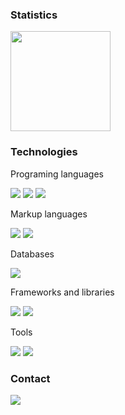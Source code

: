 <!--
### About me
-->

### Statistics

<img height="160em" src="https://github-readme-stats.vercel.app/api/top-langs/?username=felipe-coletti&layout=compact&theme=transparent">

### Technologies

Programing languages

<img src="https://img.shields.io/badge/python-306998?style=for-the-badge&logo=python&logoColor=ffd43b"> <img src="https://img.shields.io/badge/php-6c78af?style=for-the-badge&logo=php&logoColor=white">
<img src="https://img.shields.io/badge/javascript-f0db4f?style=for-the-badge&logo=javascript&logoColor=323330">

Markup languages

<img src="https://img.shields.io/badge/html5-e34c26?style=for-the-badge&logo=html5&logoColor=white"> <img src="https://img.shields.io/badge/css3-0f5298?style=for-the-badge&logo=css3&logoColor=white">

Databases

<!--f29111-->
<img src="https://img.shields.io/badge/mysql-00758f?style=for-the-badge&logo=mysql&logoColor=white">

Frameworks and libraries

<!--f24e1e-->
<img src="https://img.shields.io/badge/react_nactive-00a7d4?style=for-the-badge&logo=react&logoColor=white"> <img src="https://img.shields.io/badge/node.js-303030?style=for-the-badge&logo=node.js&logoColor=68a063">

Tools

<img src="https://img.shields.io/badge/figma-303030?style=for-the-badge&logo=figma&logoColor=white"> <img src="https://img.shields.io/badge/canva-20c4cb?style=for-the-badge&logo=canva&logoColor=white">

### Contact

<!--0077b5-->
<a href="https://www.linkedin.com/in/felipe-coletti-41a49a229"><img src="https://img.shields.io/badge/linkedin-07d475?style=for-the-badge&logo=linkedin&logoColor=white"></a>
